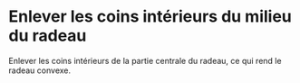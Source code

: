 Enlever les coins intérieurs du milieu du radeau
====
Enlever les coins intérieurs de la partie centrale du radeau, ce qui rend le radeau convexe.